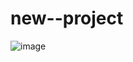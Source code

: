 # new--project
![image](https://user-images.githubusercontent.com/101858286/169714761-89a46801-9dbf-4281-8e39-d36d3dc3eac4.png)
